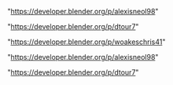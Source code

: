 "https://developer.blender.org/p/alexisneol98"

"https://developer.blender.org/p/dtour7"

"https://developer.blender.org/p/woakeschris41"

 
"https://developer.blender.org/p/alexisneol98"


"https://developer.blender.org/p/dtour7"


 
